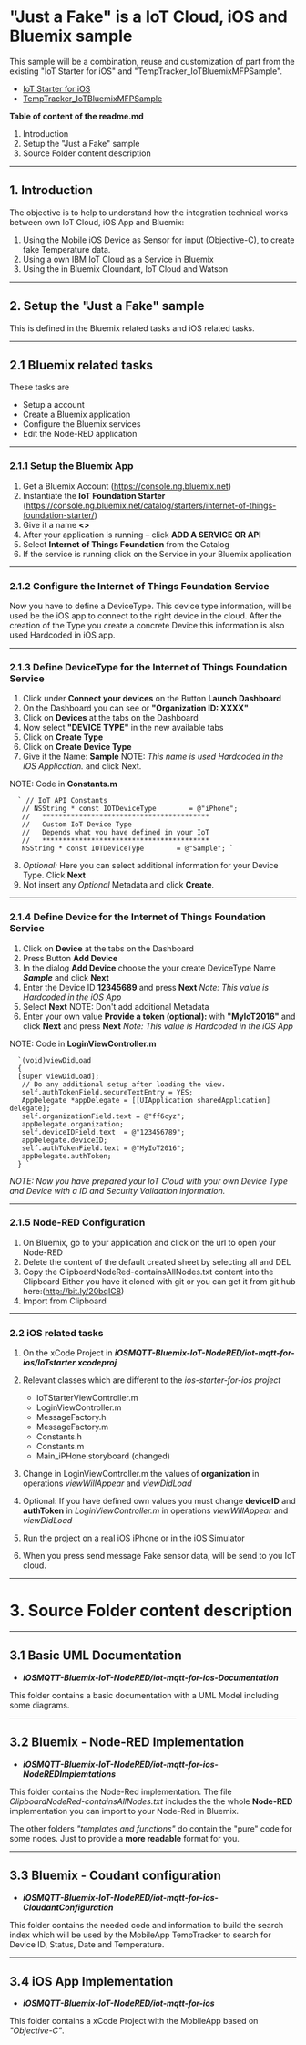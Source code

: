 # "Just a Fake" is a IoT Cloud, iOS and Bluemix sample

This sample will be a combination, reuse and customization of part from the existing "IoT Starter for iOS" and "TempTracker_IoTBluemixMFPSample".

* [IoT Starter for iOS](https://github.com/Aiguo/iot-starter-for-ios)
* [TempTracker_IoTBluemixMFPSample](https://github.com/thomassuedbroecker/TempTracker_IoTBluemixMFPSample)

**Table of content of the readme.md**

  1. Introduction
  2. Setup the "Just a Fake" sample
  3. Source Folder content description

***
## 1. Introduction

The objective is to help to understand how the integration technical works between own IoT Cloud, iOS App and Bluemix:

  1. Using the Mobile iOS Device as Sensor for input (Objective-C), to create fake Temperature data.
  2. Using a own IBM IoT Cloud as a Service in Bluemix
  4. Using the in Bluemix Cloundant, IoT Cloud and Watson

***
## 2. Setup the "Just a Fake" sample

This is defined in the Bluemix related tasks and iOS related tasks.

***
## 2.1 Bluemix related tasks

These tasks are
  * Setup a account
  * Create a Bluemix application
  * Configure the Bluemix services
  * Edit the Node-RED application

***
### 2.1.1 Setup the Bluemix App
  1. Get a Bluemix Account (https://console.ng.bluemix.net)
  2. Instantiate the **IoT Foundation Starter** (https://console.ng.bluemix.net/catalog/starters/internet-of-things-foundation-starter/)
  3. Give it a name **<<your app name>>**
  4. After your application is running – click **ADD A SERVICE OR API**
  5. Select **Internet of Things Foundation** from the Catalog
  6. If the service is running click on the Service in your Bluemix application

***
### 2.1.2 Configure the Internet of Things Foundation Service

Now you have to define a DeviceType. This device type information, will be used be the iOS app to connect to the right device in the cloud.
After the creation of the Type you create a concrete Device this information is also used Hardcoded in iOS app.

***
### 2.1.3 Define DeviceType for the Internet of Things Foundation Service

  1. Click under **Connect your devices** on the Button **Launch Dashboard**
  2. On the Dashboard you can see or **"Organization ID: XXXX"**
  3. Click on **Devices** at the tabs on the Dashboard
  4. Now select  **"DEVICE TYPE"** in the new available tabs
  5. Click on **Create Type**
  6. Click on **Create Device Type**
  7. Give it the Name: **Sample** NOTE: _This name is used Hardcoded in the iOS Application._ and click Next.

  NOTE: Code in **Constants.m**

      ` // IoT API Constants
       // NSString * const IOTDeviceType        = @"iPhone";
       //   *****************************************
       //   Custom IoT Device Type
       //   Depends what you have defined in your IoT
       //   *****************************************
       NSString * const IOTDeviceType        = @"Sample"; `

  8. _Optional:_ Here you can select additional information for your Device Type. Click **Next**
  9. Not insert any _Optional_ Metadata and click **Create**.

***
### 2.1.4 Define Device for the Internet of Things Foundation Service

   1. Click on **Device** at the tabs on the Dashboard
   2. Press Button **Add Device**
   3. In the dialog **Add Device** choose the your create DeviceType Name _**Sample**_ and click **Next**
   4. Enter the Device ID **12345689**  and press **Next** _Note: This value is Hardcoded in the iOS App_
   5. Select **Next** NOTE: Don't add additional Metadata
   6. Enter your own value **Provide a token (optional):** with **"MyIoT2016"** and click **Next**
   and press **Next**
   _Note: This value is Hardcoded in the iOS App_

   NOTE: Code in **LoginViewController.m**

      `(void)viewDidLoad
      {
      [super viewDidLoad];
       // Do any additional setup after loading the view.
       self.authTokenField.secureTextEntry = YES;
       AppDelegate *appDelegate = [[UIApplication sharedApplication] delegate];
       self.organizationField.text = @"ff6cyz";
       appDelegate.organization;
       self.deviceIDField.text  = @"123456789";
       appDelegate.deviceID;
       self.authTokenField.text = @"MyIoT2016";
       appDelegate.authToken;
      } `

  _NOTE: Now you have prepared your IoT Cloud with your own Device Type and Device with a ID and Security Validation information._

***
### 2.1.5 Node-RED Configuration

  1. On Bluemix, go to your application and click on the url to open your Node-RED
  2. Delete the content of the default created sheet by selecting all and DEL
  3. Copy the ClipboardNodeRed-containsAllNodes.txt content into the Clipboard Either you have it cloned with git or you can get it from git.hub here:(http://bit.ly/20bqIC8)
  4. Import from Clipboard

***
### 2.2 iOS related tasks

  1. On the xCode Project in **_iOSMQTT-Bluemix-IoT-NodeRED/iot-mqtt-for-ios/IoTstarter.xcodeproj_**

  2. Relevant classes which are different to the _ios-starter-for-ios project_

     * IoTStarterViewController.m
     * LoginViewController.m
     * MessageFactory.h
     * MessageFactory.m
     * Constants.h
     * Constants.m
     * Main_iPHone.storyboard (changed)

  3. Change in LoginViewController.m the values of **organization** in operations _viewWillAppear_ and _viewDidLoad_

  4. Optional: If you have defined own values you must change **deviceID** and **authToken** in _LoginViewController.m_ in operations _viewWillAppear_ and _viewDidLoad_

  5. Run the project on a real iOS iPhone or in the iOS Simulator
  6. When you press send message Fake sensor data, will be send to you IoT cloud.

***
# 3. Source Folder content description

***
## 3.1 Basic UML Documentation

* _**iOSMQTT-Bluemix-IoT-NodeRED/iot-mqtt-for-ios-Documentation**_

This folder contains a basic documentation with a UML Model including some diagrams.

***
## 3.2 Bluemix - Node-RED Implementation

* _**iOSMQTT-Bluemix-IoT-NodeRED/iot-mqtt-for-ios-NodeREDImplemtations**_

This folder contains the Node-Red implementation.
The file _ClipboardNodeRed-containsAllNodes.txt_ includes the the whole **Node-RED** implementation you can import to your Node-Red in Bluemix.

The other folders _"templates and functions"_ do contain the "pure" code for some nodes. Just to provide a **more readable** format for you.

***
## 3.3 Bluemix - Coudant configuration

* _**iOSMQTT-Bluemix-IoT-NodeRED/iot-mqtt-for-ios-CloudantConfiguration**_

This folder contains the needed code and information to build the search index which will be used by the MobileApp TempTracker to search for Device ID, Status, Date and Temperature.

***
## 3.4 iOS App Implementation

*  _**iOSMQTT-Bluemix-IoT-NodeRED/iot-mqtt-for-ios**_

This folder contains a xCode Project with the MobileApp based on _"Objective-C"_.
